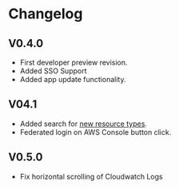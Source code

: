 # Changelog

## V0.4.0
- First developer preview revision.
- Added SSO Support
- Added app update functionality.

## V04.1
- Added search for [new resource types](https://github.com/loladotdev/lola/projects/1#card-77129223).
- Federated login on AWS Console button click.

## V0.5.0
- Fix horizontal scrolling of Cloudwatch Logs
